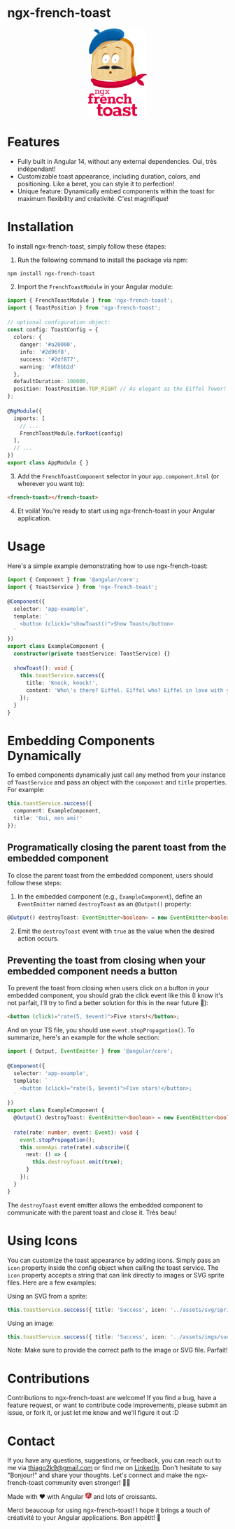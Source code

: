 # ngx-french-toast
<p align="center">
  <img src="https://raw.githubusercontent.com/thiagopg84/ngx-french-toast/master/projects/ngx-french-toast/logo.png" alt="ngx-french-toast logo" width="134px" height="200px" />
</p>

# Features

- Fully built in Angular 14, without any external dependencies. Oui, très indépendant!
- Customizable toast appearance, including duration, colors, and positioning. Like a beret, you can style it to perfection!
- Unique feature: Dynamically embed components within the toast for maximum flexibility and créativité. C'est magnifique!

# Installation

To install ngx-french-toast, simply follow these étapes:

1. Run the following command to install the package via npm:

```
npm install ngx-french-toast
```

2. Import the `FrenchToastModule` in your Angular module:

```typescript
import { FrenchToastModule } from 'ngx-french-toast';
import { ToastPosition } from 'ngx-french-toast';

// optional configuration object:
const config: ToastConfig = {
  colors: {
    danger: '#a20000',
    info: '#2d96f8',
    success: '#2df877',
    warning: '#f8bb2d'
  },
  defaultDuration: 100000,
  position: ToastPosition.TOP_RIGHT // As elegant as the Eiffel Tower!
};

@NgModule({
  imports: [
    // ...
    FrenchToastModule.forRoot(config)
  ],
  // ...
})
export class AppModule { }
```

3. Add the `FrenchToastComponent` selector in your `app.component.html` (or wherever you want to):

```html
<french-toast></french-toast>
```

4. Et voilà! You're ready to start using ngx-french-toast in your Angular application.

# Usage

Here's a simple example demonstrating how to use ngx-french-toast:

```typescript
import { Component } from '@angular/core';
import { ToastService } from 'ngx-french-toast';

@Component({
  selector: 'app-example',
  template: `
    <button (click)="showToast()">Show Toast</button>
  `
})
export class ExampleComponent {
  constructor(private toastService: ToastService) {}

  showToast(): void {
    this.toastService.success({
      title: 'Knock, knock!',
      content: 'Who\'s there? Eiffel. Eiffel who? Eiffel in love with you!' // Mon Dieu, l'amour!
    });
  }
}
```

# Embedding Components Dynamically

To embed components dynamically just call any method from your instance of `ToastService` and pass an object with the `component` and `title` properties. For example:

```typescript
this.toastService.success({
  component: ExampleComponent,
  title: 'Oui, mon ami!'
});
```

## Programatically closing the parent toast from the embedded component
To close the parent toast from the embedded component, users should follow these steps:

1. In the embedded component (e.g., `ExampleComponent`), define an `EventEmitter` named `destroyToast` as an `@Output()` property:

```typescript
@Output() destroyToast: EventEmitter<boolean> = new EventEmitter<boolean>(false);
```

2. Emit the `destroyToast` event with `true` as the value when the desired action occurs.


## Preventing the toast from closing when your embedded component needs a button
To prevent the toast from closing when users click on a button in your embedded component, you should grab the click event like this (I know it's not parfait, I'll try to find a better solution for this in the near future 😬):
```html
<button (click)="rate(5, $event)">Five stars!</button>;
```

And on your TS file, you should use `event.stopPropagation()`. To summarize, here's an example for the whole section:

```typescript
import { Output, EventEmitter } from '@angular/core';

@Component({
  selector: 'app-example',
  template: `
    <button (click)="rate(5, $event)">Five stars!</button>;
  `
})
export class ExampleComponent {
  @Output() destroyToast: EventEmitter<boolean> = new EventEmitter<boolean>(false);

  rate(rate: number, event: Event): void {
    event.stopPropagation();
    this.someApi.rate(rate).subscribe({
      next: () => {
        this.destroyToast.emit(true);
      }
    });
  }
}
```

The `destroyToast` event emitter allows the embedded component to communicate with the parent toast and close it. Très beau!

# Using Icons

You can customize the toast appearance by adding icons. Simply pass an `icon` property inside the config object when calling the toast service. The `icon` property accepts a string that can link directly to images or SVG sprite files. Here are a few examples:

Using an SVG from a sprite:

```typescript
this.toastService.success({ title: 'Success', icon: '../assets/svg/sprite.svg#icon-success' }); // Comme un baguette of success!
```

Using an image:

```typescript
this.toastService.success({ title: 'Success', icon: '../assets/imgs/success.png' }); // C'est magnifique!
```

Note: Make sure to provide the correct path to the image or SVG file. Parfait!

# Contributions

Contributions to ngx-french-toast are welcome! If you find a bug, have a feature request, or want to contribute code improvements, please submit an issue, or fork it, or just let me know and we'll figure it out :D

# Contact

If you have any questions, suggestions, or feedback, you can reach out to me via <a mailto="thiago2k9@gmail.com">thiago2k9@gmail.com</a> or find me on <a href="https://www.linkedin.com/in/thiagoguterman" target="_blank">LinkedIn</a>. Don't hesitate to say "Bonjour!" and share your thoughts. Let's connect and make the ngx-french-toast community even stronger! 💪🥐

Made with ❤️ with Angular <img src="https://raw.githubusercontent.com/thiagopg84/ngx-french-toast/dec8ce282b401a89bc4a4bb536a0662888290eda/projects/ngx-french-toast/angular.svg" alt="Angular Logo" width="15px" height="15px" /> and lots of croissants.

Merci beaucoup for using ngx-french-toast! I hope it brings a touch of créativité to your Angular applications. Bon appétit! 🍞